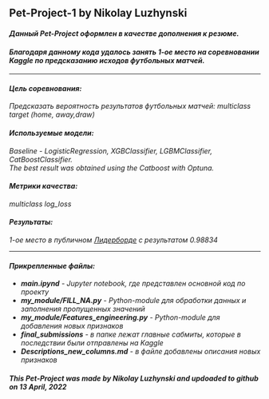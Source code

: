 ## Pet-Project-1 by Nikolay Luzhynski
<h4><i>Данный Pet-Project оформлен в качестве дополнения к резюме.</h4></i>
<h4><i>Благодаря данному кода удалось занять 1-ое место на соревновании Kaggle по предсказанию исходов футбольных матчей.</h4></i>
<hr/>
<h4><b><i>Цель соревнования:</i></b></h4 ><i>Предсказать вероятность результатов футбольных матчей: multiclass target (home, away,draw)</i>
<h4><b><i>Используемые модели:</i></b></h4> <i> Baseline - LogisticRegression, XGBClassifier, LGBMClassifier, CatBoostClassifier.<br>
    The best result was obtained using the Catboost with Optuna.</i>
    
<h4><b><i>Метрики качества:</i></b></h4><i>multiclass log_loss</i>

<h4><b><i>Результаты:</i></b></h4><i> 1-ое место в публичном <a href = "https://www.kaggle.com/competitions/football-match-probability-prediction/leaderboard" target="_blank">Лидерборде</a> с результатом 0.98834
<hr/>
<h4><i>Прикрепленные файлы:</h4></i>
<ul>
  <li><b>main.ipynd</b> - Jupyter notebook, где представлен основной код по проекту</li>
  <li><b>my_module/FILL_NA.py</b> - Python-module для обработки данных и заполнения пропущенных значений</li>
  <li><b>my_module/Features_engineering.py</b> - Python-module для добавления новых признаков</li>
  <li><b>final_submissions</b> - в папке лежат главные сабмиты, которые в последствии были отправлены на Kaggle</li>
  <li><b>Descriptions_new_columns.md</b> - в файле добавлены описания новых признаков</li>
</ul>

<h5><i>This Pet-Project was made by Nikolay Luzhynski and updoaded to github on 13 April, 2022<h5><i>
